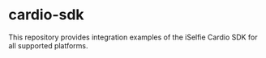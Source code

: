 # cardio-sdk
This repository provides integration examples of the iSelfie Cardio SDK for all supported platforms.
